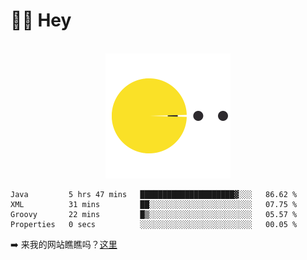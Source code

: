 
# 👋🏻 Hey
<div align="center">
	<br>
	<img src="https://raw.githubusercontent.com/Aniket965/Aniket965/master/pacman.svg?sanitize=true" width="200" height="200">
	<br>
</div>

<!--START_SECTION:waka-->

```text
Java         5 hrs 47 mins   █████████████████████▓░░░   86.62 %
XML          31 mins         ██░░░░░░░░░░░░░░░░░░░░░░░   07.75 %
Groovy       22 mins         █▒░░░░░░░░░░░░░░░░░░░░░░░   05.57 %
Properties   0 secs          ░░░░░░░░░░░░░░░░░░░░░░░░░   00.05 %
```

<!--END_SECTION:waka-->

 ➡️  来我的网站瞧瞧吗？[这里](https://www.shaolongfei.com)

